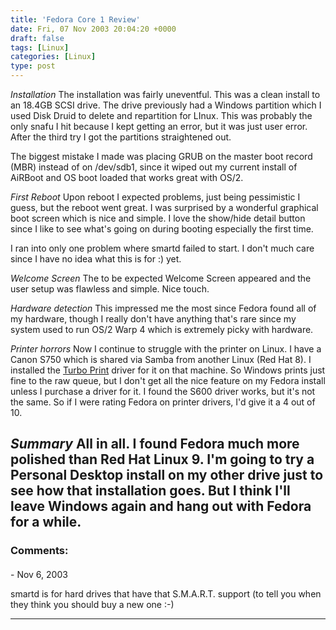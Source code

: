```yaml
---
title: 'Fedora Core 1 Review'
date: Fri, 07 Nov 2003 20:04:20 +0000
draft: false
tags: [Linux]
categories: [Linux]
type: post
---
```


_Installation_
The installation was fairly uneventful. This was a clean install to an 18.4GB SCSI drive. The drive previously had a Windows partition which I used Disk Druid to delete and repartition for LInux. This was probably the only snafu I hit because I kept getting an error, but it was just user error. After the third try I got the partitions straightened out.

The biggest mistake I made was placing GRUB on the master boot record (MBR) instead of on /dev/sdb1, since it wiped out my current install of AiRBoot and OS boot loaded that works great with OS/2.

_First Reboot_
Upon reboot I expected problems, just being pessimistic I guess, but the reboot went great. I was surprised by a wonderful graphical boot screen which is nice and simple. I love the show/hide detail button since I like to see what's going on during booting especially the first time.

I ran into only one problem where smartd failed to start. I don't much care since I have no idea what this is for :) yet.

_Welcome Screen_
The to be expected Welcome Screen appeared and the user setup was flawless and simple. Nice touch.

_Hardware detection_
This impressed me the most since Fedora found all of my hardware, though I really don't have anything that's rare since my system used to run OS/2 Warp 4 which is extremely picky with hardware.

_Printer horrors_
Now I continue to struggle with the printer on Linux. I have a Canon S750 which is shared via Samba from another Linux (Red Hat 8). I installed the [Turbo Print](http://www.turboprint.de/english.html) driver for it on that machine. So Windows prints just fine to the raw queue, but I don't get all the nice feature on my Fedora install unless I purchase a driver for it. I found the S600 driver works, but it's not the same. So if I were rating Fedora on printer drivers, I'd give it a 4 out of 10.

_Summary_ All in all. I found Fedora much more polished than Red Hat Linux 9. I'm going to try a Personal Desktop install on my other drive just to see how that installation goes. But I think I'll leave Windows again and hang out with Fedora for a while.
---
### Comments:
####
[]( "") - <time datetime="2003-11-08 01:28:02">Nov 6, 2003</time>

smartd is for hard drives that have that S.M.A.R.T. support (to tell you when they think you should buy a new one :-)
<hr />
